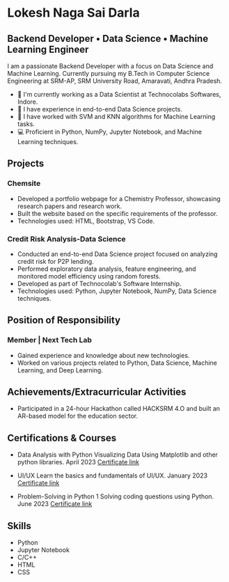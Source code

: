 # Lokesh Naga Sai Darla

## Backend Developer • Data Science • Machine Learning Engineer

I am a passionate Backend Developer with a focus on Data Science and Machine Learning. Currently pursuing my B.Tech in Computer Science Engineering at SRM-AP, SRM University Road, Amaravati, Andhra Pradesh.

- 🔭 I'm currently working as a Data Scientist at Technocolabs Softwares, Indore.
- 🌱 I have experience in end-to-end Data Science projects.
- 👯 I have worked with SVM and KNN algorithms for Machine Learning tasks.
- 💻 Proficient in Python, NumPy, Jupyter Notebook, and Machine Learning techniques.

## Projects

### Chemsite
- Developed a portfolio webpage for a Chemistry Professor, showcasing research papers and research work.
- Built the website based on the specific requirements of the professor.
- Technologies used: HTML, Bootstrap, VS Code.

### Credit Risk Analysis-Data Science
- Conducted an end-to-end Data Science project focused on analyzing credit risk for P2P lending.
- Performed exploratory data analysis, feature engineering, and monitored model efficiency using random forests.
- Developed as part of Technocolab's Software Internship.
- Technologies used: Python, Jupyter Notebook, NumPy, Data Science techniques.

## Position of Responsibility

### Member | Next Tech Lab
- Gained experience and knowledge about new technologies.
- Worked on various projects related to Python, Data Science, Machine Learning, and Deep Learning.

## Achievements/Extracurricular Activities

- Participated in a 24-hour Hackathon called HACKSRM 4.O and built an AR-based model for the education sector.

## Certifications & Courses

- Data Analysis with Python
  Visualizing Data Using Matplotlib and other python libraries.
  April 2023
  [Certificate link](certificate-link)

- UI/UX
  Learn the basics and fundamentals of UI/UX.
  January 2023
  [Certificate link](certificate-link)

- Problem-Solving in Python 1
  Solving coding questions using Python.
  June 2023
  [Certificate link](certificate-link)

## Skills

- Python
- Jupyter Notebook
- C/C++
- HTML
- CSS
